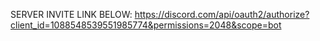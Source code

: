 SERVER INVITE LINK BELOW:
https://discord.com/api/oauth2/authorize?client_id=1088548539551985774&permissions=2048&scope=bot
